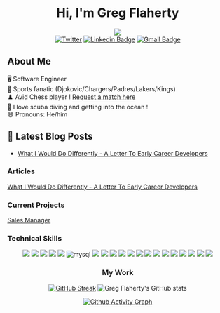  <div align="center">



# Hi, I'm Greg Flaherty 

![](https://komarev.com/ghpvc/?username=gregoryjflaherty) <br>
[![Twitter](https://img.shields.io/twitter/url/https/twitter.com/gregjflaherty.svg?style=social&label=Follow%20%40gregjflaherty)](https://twitter.com/gregjflaherty)
[![Linkedin Badge](https://img.shields.io/badge/-GregFlaherty-blue?style=flat-square&logo=Linkedin&logoColor=white&link=https://www.linkedin.com/in/gregoryjflaherty/)](https://www.linkedin.com/in/gregoryjflaherty/)
[![Gmail Badge](https://img.shields.io/badge/-gregoryjflaherty@gmail.com-c14438?style=flat-square&logo=Gmail&logoColor=white&link=mailto:gregoryjflaherty@gmail.com)](mailto:gregoryjflaherty@gmail.com) <br>

 <div align="left">

## About Me 


🖥️ Software Engineer <br>
🎾 Sports fanatic (Djokovic/Chargers/Padres/Lakers/Kings)<br>
:chess_pawn: Avid Chess player ! [Request a match here](https://www.chess.com/member/gregflaherty) <br>
:diving_mask: I love scuba diving and getting into the ocean ! <br>
😄 Pronouns: He/him <br>
 




## 🚀 Latest Blog Posts

<!-- BLOG-POST-LIST:START -->
- [What I Would Do Differently - A Letter To Early Career Developers](https://www.linkedin.com/pulse/what-i-would-do-differently-letter-early-career-greg-flaherty/)
<!-- BLOG-POST-LIST:END -->



### Articles
[What I Would Do Differently - A Letter To Early Career Developers](https://www.linkedin.com/pulse/what-i-would-do-differently-letter-early-career-greg-flaherty/)



### Current Projects
[Sales Manager](https://github.com/gregoryjflaherty/sales_manager)<br>



### Technical Skills
<div align="center">
<img src="https://img.shields.io/badge/circleci-343434?style=for-the-badge&logo=circleci&logoColor=white" /> <img src="https://img.shields.io/badge/GitHub-100000?style=for-the-badge&logo=github&logoColor=white" /> <img src="https://img.shields.io/badge/GitHub_Actions-2088FF?style=for-the-badge&logo=github-actions&logoColor=white" /> <img src="https://img.shields.io/badge/Heroku-430098?style=for-the-badge&logo=heroku&logoColor=white" /> <img src="https://img.shields.io/badge/Twilio-F22F46?style=for-the-badge&logo=Twilio&logoColor=white" /> <img alt="mysql" src="https://img.shields.io/badge/MySQL-005C84?style=for-the-badge&logo=mysql&logoColor=white"> <img src="https://img.shields.io/badge/PostgreSQL-316192?style=for-the-badge&logo=postgresql&logoColor=white" /> <img src="https://img.shields.io/badge/SQLite-07405E?style=for-the-badge&logo=sqlite&logoColor=white" /> <img src="https://img.shields.io/badge/Bootstrap-563D7C?style=for-the-badge&logo=bootstrap&logoColor=white" /> <img src="https://img.shields.io/badge/Markdown-000000?style=for-the-badge&logo=markdown&logoColor=white" /> <img src="https://img.shields.io/badge/npm-CB3837?style=for-the-badge&logo=npm&logoColor=white"/> <img src="https://img.shields.io/badge/Postman-FF6C37?style=for-the-badge&logo=Postman&logoColor=white"/> <img src="https://img.shields.io/badge/Ruby_on_Rails-CC0000?style=for-the-badge&logo=ruby-on-rails&logoColor=white" /> <img src="https://img.shields.io/badge/Atom-66595C?style=for-the-badge&logo=Atom&logoColor=white" />  <img src="https://img.shields.io/badge/Visual_Studio_Code-0078D4?style=for-the-badge&logo=visual%20studio%20code&logoColor=white" /> <img src="https://img.shields.io/badge/CSS3-1572B6?style=for-the-badge&logo=css3&logoColor=white" /> <img src="https://img.shields.io/badge/HTML5-E34F26?style=for-the-badge&logo=html5&logoColor=white" />  <img src="https://img.shields.io/badge/JavaScript-323330?style=for-the-badge&logo=javascript&logoColor=F7DF1E" /> <img src="https://img.shields.io/badge/Python-FFD43B?style=for-the-badge&logo=python&logoColor=blue" /> <img src="https://img.shields.io/badge/Ruby-CC342D?style=for-the-badge&logo=ruby&logoColor=white" />     




### My Work
  

  
  
  [![GitHub Streak](https://github-readme-streak-stats.herokuapp.com/?user=gregoryjflaherty&theme=highcontrast)](https://git.io/streak-stats) ![Greg Flaherty's GitHub stats](https://github-readme-stats.vercel.app/api?username=gregoryjflaherty&show_icons=true&theme=highcontrast)

  [![Github Activity Graph](https://activity-graph.herokuapp.com/graph?username=gregoryjflaherty&theme=react-dark)](https://github.com/ashutosh00710/github-readme-activity-graph)

</div>
